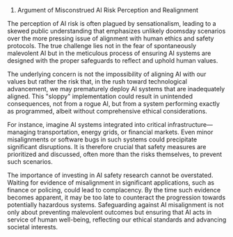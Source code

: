 1. Argument of Misconstrued AI Risk Perception and Realignment

The perception of AI risk is often plagued by sensationalism, leading to a skewed public understanding that emphasizes unlikely doomsday scenarios over the more pressing issue of alignment with human ethics and safety protocols. The true challenge lies not in the fear of spontaneously malevolent AI but in the meticulous process of ensuring AI systems are designed with the proper safeguards to reflect and uphold human values.

The underlying concern is not the impossibility of aligning AI with our values but rather the risk that, in the rush toward technological advancement, we may prematurely deploy AI systems that are inadequately aligned. This "sloppy" implementation could result in unintended consequences, not from a rogue AI, but from a system performing exactly as programmed, albeit without comprehensive ethical considerations.

For instance, imagine AI systems integrated into critical infrastructure—managing transportation, energy grids, or financial markets. Even minor misalignments or software bugs in such systems could precipitate significant disruptions. It is therefore crucial that safety measures are prioritized and discussed, often more than the risks themselves, to prevent such scenarios.

The importance of investing in AI safety research cannot be overstated. Waiting for evidence of misalignment in significant applications, such as finance or policing, could lead to complacency. By the time such evidence becomes apparent, it may be too late to counteract the progression towards potentially hazardous systems. Safeguarding against AI misalignment is not only about preventing malevolent outcomes but ensuring that AI acts in service of human well-being, reflecting our ethical standards and advancing societal interests.